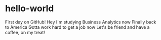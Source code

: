 # hello-world
First day on GitHub!
Hey I'm studying Business Analytics now
Finally back to America
Gotta work hard to get a job now
Let's be friend and have a coffee, on my treat!
